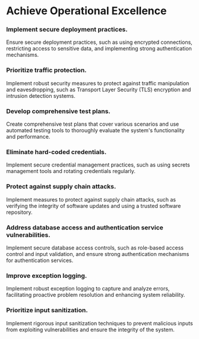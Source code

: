 # Achieve Operational Excellence

### **Implement secure deployment practices.**

Ensure secure deployment practices, such as using encrypted connections, restricting access to sensitive data, and implementing strong authentication mechanisms.

### **Prioritize traffic protection.**

Implement robust security measures to protect against traffic manipulation and eavesdropping, such as Transport Layer Security (TLS) encryption and intrusion detection systems.

### **Develop comprehensive test plans.**

Create comprehensive test plans that cover various scenarios and use automated testing tools to thoroughly evaluate the system's functionality and performance.

### **Eliminate hard-coded credentials.**

Implement secure credential management practices, such as using secrets management tools and rotating credentials regularly.

### **Protect against supply chain attacks.**

Implement measures to protect against supply chain attacks, such as verifying the integrity of software updates and using a trusted software repository.

### **Address database access and authentication service vulnerabilities.**

Implement secure database access controls, such as role-based access control and input validation, and ensure strong authentication mechanisms for authentication services.

### **Improve exception logging.**

Implement robust exception logging to capture and analyze errors, facilitating proactive problem resolution and enhancing system reliability.

### **Prioritize input sanitization.**

Implement rigorous input sanitization techniques to prevent malicious inputs from exploiting vulnerabilities and ensure the integrity of the system.
